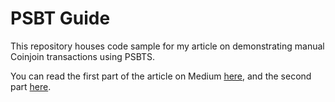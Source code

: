 # PSBT Guide

This repository houses code sample for my article on demonstrating manual Coinjoin transactions using PSBTS.

You can read the first part of the article on Medium [here](https://medium.com/@aifeanyi019/build-sign-and-broadcast-psbts-in-rust-part-1-0fca98c6af40),
and the second part [here](https://medium.com/@aifeanyi019/build-sign-and-broadcast-psbts-in-rust-part-2-5e07b1d0dc40).
